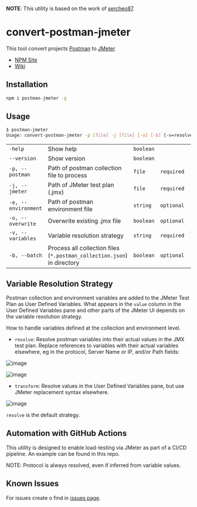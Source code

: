 **NOTE**: This utility is based on the work of [sercheo87](https://github.com/sercheo87/convert-postman-jmeter).  

# convert-postman-jmeter
<!--
[![Node.js Publish](https://github.com/sercheo87/convert-postman-jmeter/actions/workflows/npm-publish.yml/badge.svg?event=page_build)](https://github.com/sercheo87/convert-postman-jmeter/actions/workflows/npm-publish.yml)
![GitHub issues](https://img.shields.io/github/issues/sercheo87/convert-postman-jmeter.svg)
![npm](https://img.shields.io/npm/v/3.svg)
![NPM](https://img.shields.io/npm/l/1.svg)
![GitHub last commit](https://img.shields.io/github/last-commit/sercheo87/convert-postman-jmeter.svg)
![GitHub commit activity](https://img.shields.io/github/commit-activity/m/sercheo87/convert-postman-jmeter.svg)
[![Quality Gate Status](https://sonarcloud.io/api/project_badges/measure?project=convert-postman-jmeter&metric=alert_status)](https://sonarcloud.io/dashboard?id=convert-postman-jmeter)
-->
This tool convert projects [Postman](https://www.getpostman.com) to [JMeter](https://jmeter.apache.org)

- [NPM Site](https://www.npmjs.com/package/postman-jmeter)
- [Wiki](https://sercheo87.github.io/postman-jmeter/)

## Installation

```bash
npm i postman-jmeter -g
```

## Usage

```bash
$ postman-jmeter
Usage: convert-postman-jmeter -p [file] -j [file] [-o] [-b] [-v=resolve|transform] 
```
||||||
| -- | -- | -- | -- | -- |
| `-help` | Show help | `boolean` | | |
| `--version` | Show version | `boolean` | | |
| `-p, --postman` | Path of postman collection file to process | `file` | `required`|
| `-j, --jmeter` | Path of JMeter test plan (.jmx) | `file` | `required`|
| `-e, --environment` | Path of postman environment file | `string` | `optional`|
| `-o, --overwrite` | Overwrite existing .jmx file | `boolean` | `optional`|
| `-v, --variables` | Variable resolution strategy | `string` | `required`| `transform`, `resolve` |
| `-b, --batch` | Process all collection files (`*.postman_collection.json`) in directory | `boolean` | `optional`|  |

## Variable Resolution Strategy

Postman collection and environment variables are added to the JMeter Test Plan as User Defined Variables.  What appears in the `value` column in the User Defined Variables pane and other parts of the JMeter UI depends on the variable resolution strategy.  

How to handle variables defined at the collection and environment level.  
 - `resolve`: Resolve postman variables into their actual values in the JMX test plan.  Replace references to variables with their actual variables elsewhere, eg in the protocol, Server Name or IP, and/or Path fields:

![image](https://user-images.githubusercontent.com/6423235/205748399-f1ed4e67-dbab-40eb-a70f-7128be84fe10.png)

![image](https://user-images.githubusercontent.com/6423235/205748554-aef7defe-4aec-4f06-9bc8-806c8e4d1cf0.png)

 - `transform`: Resolve values in the User Defined Variables pane, but use JMeter replacement syntax elsewhere.

![image](https://user-images.githubusercontent.com/6423235/205748894-82d1ac6c-df5e-4e3b-894b-675bfe9159cc.png)

`resolve` is the default strategy.

## Automation with GitHub Actions

This utility is designed to enable load-testing via JMeter as part of a CI/CD pipeline.  An example can be found in this repo.  

NOTE: Protocol is always resolved, even if inferred from variable values.  







## Known Issues

For issues create o find in [issues page](https://github.com/sercheo87/convert-postman-jmeter/issues).
